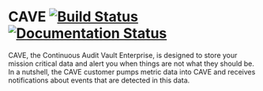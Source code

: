 # CAVE [![Build Status](https://travis-ci.org/gilt/cave.svg)](https://travis-ci.org/gilt/cave) [![Documentation Status](https://readthedocs.org/projects/cave/badge/?version=latest)](https://readthedocs.org/projects/cave/?badge=latest)

CAVE, the Continuous Audit Vault Enterprise, is designed to store your mission critical data and alert you when things are not what they should be. In a nutshell, the CAVE customer pumps metric data into CAVE and receives notifications about events that are detected in this data.

